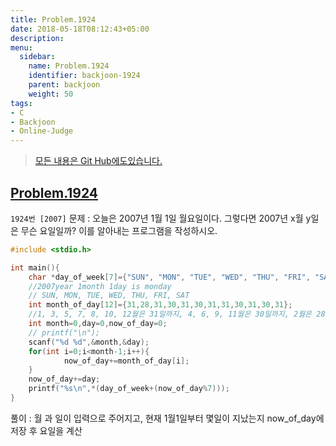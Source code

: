 ```yaml
---
title: Problem.1924
date: 2018-05-18T08:12:43+05:00
description:
menu:
  sidebar:
    name: Problem.1924
    identifier: backjoon-1924
    parent: backjoon
    weight: 50
tags:
- C
- Backjoon
- Online-Judge
---
```


 
> [모든 내용은 Git Hub에도있습니다.](https://github.com/ehdwn1991/Coding-Interview/blob/master/Code_Interview_Prep_Platform/backjoon/Level_3/1924.c)



## [Problem.1924](https://www.acmicpc.net/problem/1924)
`1924번 [2007]`
문제  : 오늘은 2007년 1월 1일 월요일이다. 그렇다면 2007년 x월 y일은 무슨 요일일까? 이를 알아내는 프로그램을 작성하시오.

```c
#include <stdio.h>

int main(){
	char *day_of_week[7]={"SUN", "MON", "TUE", "WED", "THU", "FRI", "SAT"};
	//2007year 1month 1day is monday
	// SUN, MON, TUE, WED, THU, FRI, SAT
	int month_of_day[12]={31,28,31,30,31,30,31,31,30,31,30,31};
	//1, 3, 5, 7, 8, 10, 12월은 31일까지, 4, 6, 9, 11월은 30일까지, 2월은 28일까
	int month=0,day=0,now_of_day=0;
	// printf("\n");
	scanf("%d %d",&month,&day);
	for(int i=0;i<month-1;i++){
			now_of_day+=month_of_day[i];
	}
	now_of_day+=day;
	printf("%s\n",*(day_of_week+(now_of_day%7)));
}
```

풀이 : 월 과 일이 입력으로 주어지고, 현재 1월1일부터 몇일이 지났는지 now_of_day에 저장 후 요일을 계산  

